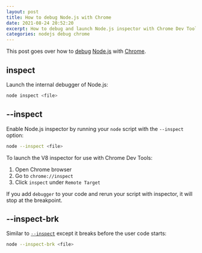 ```yaml
---
layout: post
title: How to debug Node.js with Chrome
date: 2021-08-24 20:52:20
excerpt: How to debug and launch Node.js inspector with Chrome Dev Tools.
categories: nodejs debug chrome
---
```


This post goes over how to [debug](https://nodejs.org/api/debugger.html) [Node.js](https://nodejs.org/) with [Chrome](https://www.google.com/chrome/).

## inspect

Launch the internal debugger of Node.js:

```sh
node inspect <file>
```

## \--inspect

Enable Node.js inspector by running your `node` script with the `--inspect` option:

```sh
node --inspect <file>
```

To launch the V8 inspector for use with Chrome Dev Tools:

1. Open Chrome browser
2. Go to `chrome://inspect`
3. Click `inspect` under `Remote Target`

If you add `debugger` to your code and rerun your script with inspector, it will stop at the breakpoint.

## \--inspect-brk

Similar to [`--inspect`](#--inspect) except it breaks before the user code starts:

```sh
node --inspect-brk <file>
```

